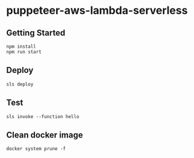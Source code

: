 # puppeteer-aws-lambda-serverless

## Getting Started

```
npm install
npm run start
```

## Deploy

```
sls deploy
```

## Test

```
sls invoke --function hello
```

## Clean docker image

```
docker system prune -f
```
